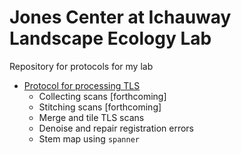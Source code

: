 # Jones Center at Ichauway Landscape Ecology Lab

Repository for protocols for my lab



* [Protocol for processing TLS ](TLS_protocol/TLS_protocol.html)
  * Collecting scans [forthcoming]
  * Stitching scans [forthcoming]
  * Merge and tile TLS scans
  * Denoise and repair registration errors
  * Stem map using `spanner`